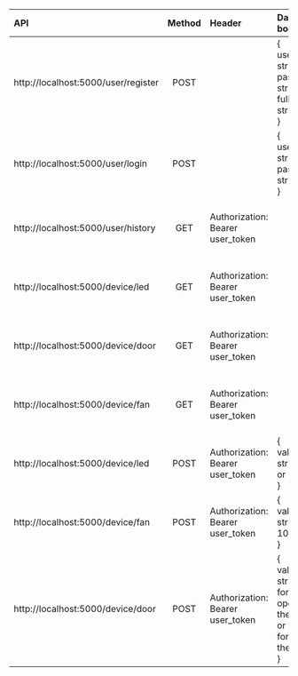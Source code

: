 
| API | Method | Header | Data body | Response (If OK) | Description |
| :- | :-: | :-| :- | :- | :- |
| http://localhost:5000/user/register| POST | | {<br>username: string <br> password: string <br> fullname: string<br>} | | User register |
| http://localhost:5000/user/login | POST | | {<br>username: string <br> password: string<br>} | | User login
| http://localhost:5000/user/history | GET | Authorization: Bearer user_token | | {<br>history: [array of history]<br>} | Get history |
| http://localhost:5000/device/led | GET | Authorization: Bearer user_token | | {<br>value: led's value("0" \| "1")<br>} | Get led's value |
| http://localhost:5000/device/door | GET | Authorization: Bearer user_token | | {<br>value: door's value("0" \| "1")<br>} | Get door's value |
| http://localhost:5000/device/fan | GET | Authorization: Bearer user_token | | {<br>value: fan's value(0 - 100)<br>} | Get fan speed |
| http://localhost:5000/device/led | POST | Authorization: Bearer user_token | {<br>value: string("0" or "1")<br>} | {<br>msg: "Succesfully"<br>} | Send data from client to turn on/off the led |
| http://localhost:5000/device/fan | POST | Authorization: Bearer user_token | {<br>value: string(0 - 100)<br>} | {<br>msg: "Succesfully"<br>} | Send data from client to adjust fan speed  |
| http://localhost:5000/device/door | POST | Authorization: Bearer user_token | {<br>value: string("0" for opening the door or "90" for closing the door<br>} | {<br>msg: "Succesfully"<br>} | Send data from client to open/close the door |
